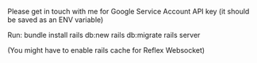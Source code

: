 Please get in touch with me for Google Service Account API key (it should be saved as an ENV variable)

Run:
bundle install
rails db:new
rails db:migrate
rails server

(You might have to enable rails cache for Reflex Websocket)
